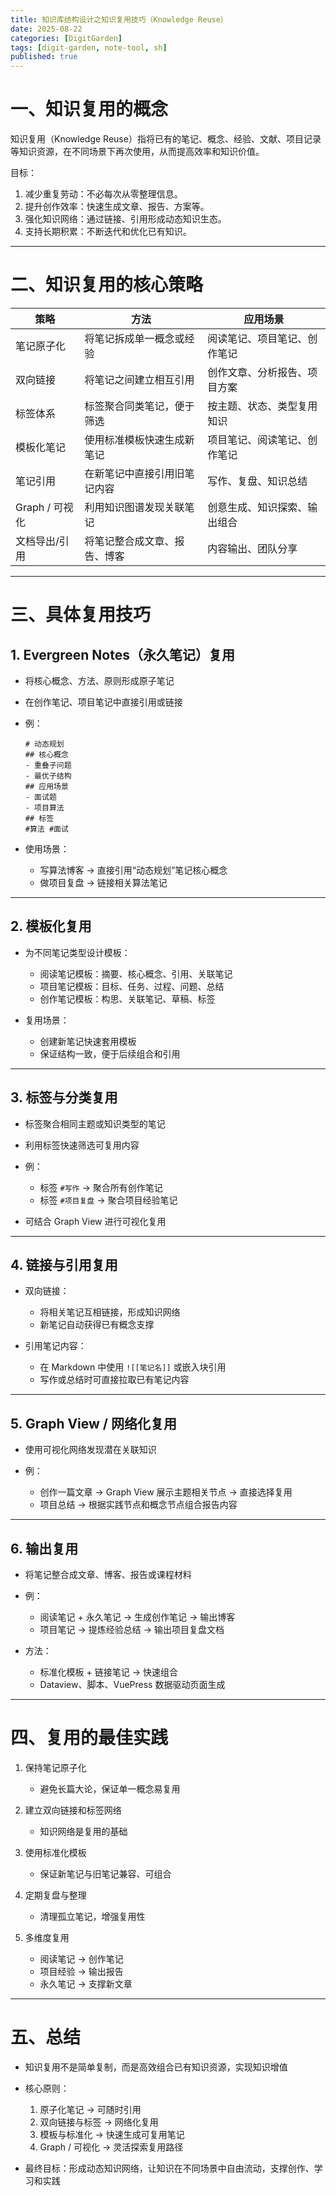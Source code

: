 ```yaml
---
title: 知识库结构设计之知识复用技巧（Knowledge Reuse）
date: 2025-08-22
categories: [DigitGarden]
tags: [digit-garden, note-tool, sh]
published: true
---
```


# 一、知识复用的概念

知识复用（Knowledge Reuse）指将已有的笔记、概念、经验、文献、项目记录等知识资源，在不同场景下再次使用，从而提高效率和知识价值。

目标：

1. 减少重复劳动：不必每次从零整理信息。
2. 提升创作效率：快速生成文章、报告、方案等。
3. 强化知识网络：通过链接、引用形成动态知识生态。
4. 支持长期积累：不断迭代和优化已有知识。

---

# 二、知识复用的核心策略

| 策略              | 方法             | 应用场景           |
| --------------- | -------------- | -------------- |
| 笔记原子化       | 将笔记拆成单一概念或经验   | 阅读笔记、项目笔记、创作笔记 |
| 双向链接        | 将笔记之间建立相互引用    | 创作文章、分析报告、项目方案 |
| 标签体系        | 标签聚合同类笔记，便于筛选  | 按主题、状态、类型复用知识  |
| 模板化笔记       | 使用标准模板快速生成新笔记  | 项目笔记、阅读笔记、创作笔记 |
| 笔记引用        | 在新笔记中直接引用旧笔记内容 | 写作、复盘、知识总结     |
| Graph / 可视化 | 利用知识图谱发现关联笔记   | 创意生成、知识探索、输出组合 |
| 文档导出/引用     | 将笔记整合成文章、报告、博客 | 内容输出、团队分享      |

---

# 三、具体复用技巧

## 1. Evergreen Notes（永久笔记）复用

* 将核心概念、方法、原则形成原子笔记
* 在创作笔记、项目笔记中直接引用或链接
* 例：

  ```
  # 动态规划
  ## 核心概念
  - 重叠子问题
  - 最优子结构
  ## 应用场景
  - 面试题
  - 项目算法
  ## 标签
  #算法 #面试
  ```
* 使用场景：

  * 写算法博客 → 直接引用“动态规划”笔记核心概念
  * 做项目复盘 → 链接相关算法笔记

---

## 2. 模板化复用

* 为不同笔记类型设计模板：

  * 阅读笔记模板：摘要、核心概念、引用、关联笔记
  * 项目笔记模板：目标、任务、过程、问题、总结
  * 创作笔记模板：构思、关联笔记、草稿、标签
* 复用场景：

  * 创建新笔记快速套用模板
  * 保证结构一致，便于后续组合和引用

---

## 3. 标签与分类复用

* 标签聚合相同主题或知识类型的笔记
* 利用标签快速筛选可复用内容
* 例：

  * 标签 `#写作` → 聚合所有创作笔记
  * 标签 `#项目复盘` → 聚合项目经验笔记
* 可结合 Graph View 进行可视化复用

---

## 4. 链接与引用复用

* 双向链接：

  * 将相关笔记互相链接，形成知识网络
  * 新笔记自动获得已有概念支撑
* 引用笔记内容：

  * 在 Markdown 中使用 `![[笔记名]]` 或嵌入块引用
  * 写作或总结时可直接拉取已有笔记内容

---

## 5. Graph View / 网络化复用

* 使用可视化网络发现潜在关联知识
* 例：

  * 创作一篇文章 → Graph View 展示主题相关节点 → 直接选择复用
  * 项目总结 → 根据实践节点和概念节点组合报告内容

---

## 6. 输出复用

* 将笔记整合成文章、博客、报告或课程材料
* 例：

  * 阅读笔记 + 永久笔记 → 生成创作笔记 → 输出博客
  * 项目笔记 → 提炼经验总结 → 输出项目复盘文档
* 方法：

  * 标准化模板 + 链接笔记 → 快速组合
  * Dataview、脚本、VuePress 数据驱动页面生成

---

# 四、复用的最佳实践

1. 保持笔记原子化

   * 避免长篇大论，保证单一概念易复用

2. 建立双向链接和标签网络

   * 知识网络是复用的基础

3. 使用标准化模板

   * 保证新笔记与旧笔记兼容、可组合

4. 定期复盘与整理

   * 清理孤立笔记，增强复用性

5. 多维度复用

   * 阅读笔记 → 创作笔记
   * 项目经验 → 输出报告
   * 永久笔记 → 支撑新文章

---

# 五、总结

* 知识复用不是简单复制，而是高效组合已有知识资源，实现知识增值
* 核心原则：

  1. 原子化笔记 → 可随时引用
  2. 双向链接与标签 → 网络化复用
  3. 模板与标准化 → 快速生成可复用笔记
  4. Graph / 可视化 → 灵活探索复用路径
* 最终目标：形成动态知识网络，让知识在不同场景中自由流动，支撑创作、学习和实践


